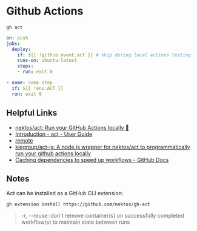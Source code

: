 # Github Actions

```shell
gh act
```

```yaml
on: push
jobs:
  deploy:
    if: ${{ !github.event.act }} # skip during local actions testing
    runs-on: ubuntu-latest
    steps:
    - run: exit 0

- name: Some step
  if: ${{ !env.ACT }}
  run: exit 0
```

## Helpful Links

-   [nektos/act: Run your GitHub Actions locally 🚀](https://github.com/nektos/act)
-   [Introduction - act - User Guide](https://nektosact.com/)
-   [remote](https://github.com/marketplace/actions/deploy-to-github-pages)
-   [kiegroup/act-js: A node.js wrapper for nektos/act to programmatically run your github actions locally](https://github.com/kiegroup/act-js)
-   [Caching dependencies to speed up workflows - GitHub Docs](https://docs.github.com/en/actions/using-workflows/caching-dependencies-to-speed-up-workflows)

## Notes

Act can be installed as a GitHub CLI extension:

```shell
gh extension install https://github.com/nektos/gh-act
```

> -r, --reuse: don't remove container(s) on successfully completed workflow(s) to maintain state between runs
